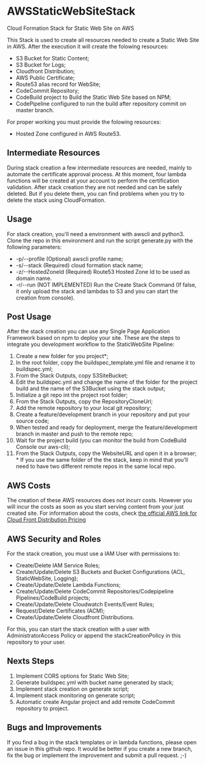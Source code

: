 # AWSStaticWebSiteStack
Cloud Formation Stack for Static Web Site on AWS

This Stack is used to create all resources needed to create a Static Web Site in AWS. After the execution it will create the folowing resources:
* S3 Bucket for Static Content;
* S3 Bucket for Logs;
* Cloudfront Distribution;
* AWS Public Certificate;
* Route53 alias record for WebSite;
* CodeCommit Repository;
* CodeBuild project to Build the Static Web Site based on NPM;
* CodePipeline configured to run the build after repository commit on master branch.

For proper working you must provide the folowing resources:
* Hosted Zone configured in AWS Route53.

## Intermediate Resources
During stack creation a few intermediate resources are needed, mainly to automate the certificate approval process. At this moment, four lambda functions will be created at your account to perform the certification validation. After stack creation they are not needed and can be safely deleted. But if you delete them, you can find problems when you try to delete the stack using CloudFormation.

## Usage
For stack creation, you'll need a environment with awscli and python3. Clone the repo in this environment and run the script generate.py with the following parameters:
* -p/--profile      (Optional) awscli profile name;
* -s/--stack        (Required) cloud formation stack name;
* -z/--HostedZoneId  (Required) Route53 Hosted Zone Id to be used as domain name.
* -r/--run          (NOT IMPLEMENTED) Run the Create Stack Command (If false, it only upload the stack and lambdas to S3 and you can start the creation from console).

## Post Usage
After the stack creation you can use any Single Page Application Framework based on npm to deploy your site. These are the steps to integrate you development workflow to the StaticWebSite Pipeline:
1. Create a new folder for you project*;
2. In the root folder, copy the buildspec_template.yml file and rename it to buildspec.yml;
3. From the Stack Outputs, copy S3SiteBucket;
3. Edit the buildspec.yml and change the name of the folder for the project build and the name of the S3Bucket using the stack output;
4. Initialize a git repo int the project root folder;
5. From the Stack Outputs, copy the RepositoryCloneUrl;
6. Add the remote repository to your local git repository;
7. Create a feature/development branch in your repository and put your source code;
8. When tested and ready for deployment, merge the feature/development branch in master and push to the remote repo;
9. Wait for the project build (you can monitor the build from CodeBuild Console our aws-cli);
10. From the Stack Outputs, copy the WebsiteURL and open it in a browser;
\* If you use the same folder of the the stack, keep in mind that you'll need to have two different remote repos in the same local repo.

## AWS Costs
The creation of these AWS resources does not incurr costs. However you will incur the costs as soon as you start serving content from your just created site. For information about the costs, check [the official AWS link for Cloud Front Distribution Pricing](https://docs.aws.amazon.com/AmazonCloudFront/latest/DeveloperGuide/CloudFrontPricing.html)

## AWS Security and Roles
For the stack creation, you must use a IAM User with permissions to:
* Create/Delete IAM Service Roles;
* Create/Update/Delete S3 Buckets and Bucket Configurations (ACL, StaticWebSite, Logging);
* Create/Update/Delete Lambda Functions;
* Create/Update/Delete CodeCommit Repositories/Codepipeline Pipelines/CodeBuild projects;
* Create/Update/Delete Cloudwatch Events/Event Rules;
* Request/Delete Certificates (ACM);
* Create/Update/Delete Cloudfront Distributions.

For this, you can start the stack creation with a user with AdministratorAccess Policy or append the stackCreationPolicy in this repository to your user.

## Nexts Steps
1. Implement CORS options for Static Web Site;
2. Generate buildspec.yml with bucket name generated by stack;
3. Implement stack creation on generate script;
4. Implement stack monitoring on generate script;
5. Automatic create Angular project and add remote CodeCommit repository to project.

## Bugs and Improvements
If you find a bug in the stack templates or in lambda functions, please open an issue in this github repo. It would be better if you create a new branch, fix the bug or implement the improvement and submit a pull request. ;-)